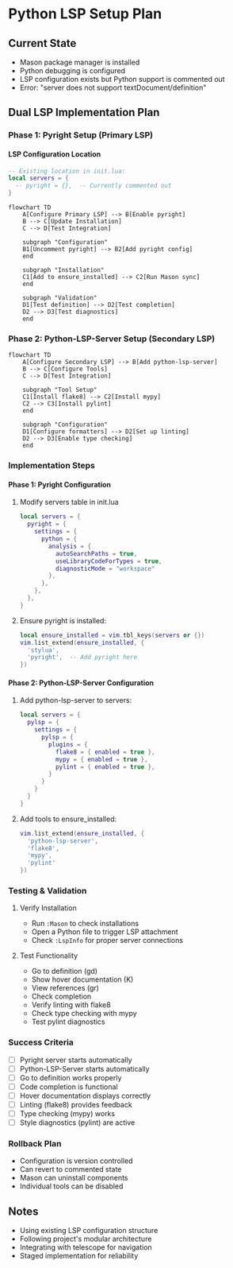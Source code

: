 # Python LSP Setup Plan

## Current State
- Mason package manager is installed
- Python debugging is configured
- LSP configuration exists but Python support is commented out
- Error: "server does not support textDocument/definition"

## Dual LSP Implementation Plan

### Phase 1: Pyright Setup (Primary LSP)

#### LSP Configuration Location
```lua
-- Existing location in init.lua:
local servers = {
  -- pyright = {},  -- Currently commented out
}
```

```mermaid
flowchart TD
    A[Configure Primary LSP] --> B[Enable pyright]
    B --> C[Update Installation]
    C --> D[Test Integration]
    
    subgraph "Configuration"
    B1[Uncomment pyright] --> B2[Add pyright config]
    end
    
    subgraph "Installation"
    C1[Add to ensure_installed] --> C2[Run Mason sync]
    end
    
    subgraph "Validation"
    D1[Test definition] --> D2[Test completion]
    D2 --> D3[Test diagnostics]
    end
```

### Phase 2: Python-LSP-Server Setup (Secondary LSP)

```mermaid
flowchart TD
    A[Configure Secondary LSP] --> B[Add python-lsp-server]
    B --> C[Configure Tools]
    C --> D[Test Integration]
    
    subgraph "Tool Setup"
    C1[Install flake8] --> C2[Install mypy]
    C2 --> C3[Install pylint]
    end
    
    subgraph "Configuration"
    D1[Configure formatters] --> D2[Set up linting]
    D2 --> D3[Enable type checking]
    end
```

### Implementation Steps

#### Phase 1: Pyright Configuration
1. Modify servers table in init.lua
   ```lua
   local servers = {
     pyright = {
       settings = {
         python = {
           analysis = {
             autoSearchPaths = true,
             useLibraryCodeForTypes = true,
             diagnosticMode = "workspace"
           },
         },
       },
     },
   }
   ```

2. Ensure pyright is installed:
   ```lua
   local ensure_installed = vim.tbl_keys(servers or {})
   vim.list_extend(ensure_installed, {
     'stylua',
     'pyright',  -- Add pyright here
   })
   ```

#### Phase 2: Python-LSP-Server Configuration
1. Add python-lsp-server to servers:
   ```lua
   local servers = {
     pylsp = {
       settings = {
         pylsp = {
           plugins = {
             flake8 = { enabled = true },
             mypy = { enabled = true },
             pylint = { enabled = true },
           }
         }
       }
     }
   }
   ```

2. Add tools to ensure_installed:
   ```lua
   vim.list_extend(ensure_installed, {
     'python-lsp-server',
     'flake8',
     'mypy',
     'pylint'
   })
   ```

### Testing & Validation

1. Verify Installation
   - Run `:Mason` to check installations
   - Open a Python file to trigger LSP attachment
   - Check `:LspInfo` for proper server connections

2. Test Functionality
   - Go to definition (gd)
   - Show hover documentation (K)
   - View references (gr)
   - Check completion
   - Verify linting with flake8
   - Check type checking with mypy
   - Test pylint diagnostics

### Success Criteria
- [ ] Pyright server starts automatically
- [ ] Python-LSP-Server starts automatically
- [ ] Go to definition works properly
- [ ] Code completion is functional
- [ ] Hover documentation displays correctly
- [ ] Linting (flake8) provides feedback
- [ ] Type checking (mypy) works
- [ ] Style diagnostics (pylint) are active

### Rollback Plan
- Configuration is version controlled
- Can revert to commented state
- Mason can uninstall components
- Individual tools can be disabled

## Notes
- Using existing LSP configuration structure
- Following project's modular architecture
- Integrating with telescope for navigation
- Staged implementation for reliability